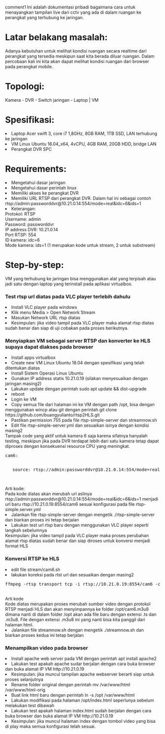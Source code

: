 comment1
Ini adalah dokumentasi pribadi bagaimana cara untuk menayangkan tampilan live dari cctv yang ada di dalam ruangan ke perangkat yang terhubung ke jaringan.

Latar belakang masalah:
==
Adanya kebutuhan untuk melihat kondisi ruangan secara realtime dari perangkat yang tersedia meskipun saat kita berada diluar ruangan. Dalam percobaan kali ini kita akan dapat melihat kondisi ruangan dari browser pada perangkat mobile.

Topologi:
==
<text>Kamera - DVR - Switch jaringan - Laptop
                            |
                           VM
  
Spesifikasi:
==
<li>Laptop Acer swift 3, core i7 1,8GHz, 8GB RAM, 1TB SSD, LAN terhubung ke jaringan
<li>VM Linux Ubuntu 18.04_x64, 4vCPU, 4GB RAM, 20GB HDD, bridge LAN
<li>Perangkat DVR SPC

Requirements:
==
<li>Mengetahui dasar jaringan
<li>Mengetahui dasar perintah linux
<li>Memiliki akses ke perangkat DVR
<li>Memiliki URL RTSP dari perangkat DVR. Dalam hal ini sebagai contoh rtsp://admin:passworddvr@10.21.0.14:554/mode=real&idc=6&ids=1
<li>Keterangan:
  <br>Protokol: RTSP
  <br>Username: admin
  <br>Password: passworddvr
  <br>IP address DVR: 10.21.0.14
  <br>Port RTSP: 554
  <br>ID kamera: idc=6
  <br>Mode kamera: ids=1 (1 merupakan kode untuk stream, 2 untuk substream)

Step-by-step:
==
VM yang terhubung ke jaringan bisa menggunakan alat yang terpisah atau jadi satu dengan laptop yang terinstall pada aplikasi virtualbox.
  <h3>Test rtsp url diatas pada VLC player terlebih dahulu</h3>
  <li>Install VLC player pada windows
  <li>Klik menu Media > Open Network Stream
  <li>Masukan Network URL rtsp diatas
  <li>Kesimpulan: jika video tampil pada VLC player maka alamat rtsp diatas sudah benar dan siap di uji cobakan pada proses berikutnya.
  <br><img src="https://i.ibb.co/T4VM0px/1.png" alt="" style="max-width:100%"</img>
<h3>Menyiapkan VM sebagai server RTSP dan konverter ke HLS supaya dapat diakses pada browser</h3>
<li>Install apps virtualbox
<li>Create new VM Linux Ubuntu 18.04 dengan spesifikasi yang telah ditentukan diatas
<li>Install Sistem Operasi Linux Ubuntu
<li>Gunakan IP address statis 10.21.0.19 (silakan menyesuaikan dengan jaringan masing2)
<li>Lakukan update dengan perintah sudo apt update && dist-upgrade
<li>reboot
<li>Login ke VM
<li>Copy semua file dari halaman ini ke VM dengan path /opt, bisa dengan menggunakan wincp atau git dengan perintah git clone https://github.com/buangyulianto/rtsp2HLS.git
<li>Pastikan permission 755 pada file rtsp-simple-server dan streamnow.sh
<li>Edit file rtsp-simple-server.yml dan sesuaikan isinya dengan kondisi masing2
<br>Tampak code yang aktif untuk kamera 6 saja karena sifatnya hanyalah testing, meskipun jika pada DVR terdapat lebih dari satu kamera tetap dapat diproses dengan konsekuensi resource CPU yang meningkat.</br>
<pre>cam6:
  <ul>source: rtsp://admin:passworddvr@10.21.0.14:554/mode=real&idc=6&ids=1</pre></ul>
<br>Arti kode:
  <br>Pada kode diatas akan merubah url aslinya rtsp://admin:passworddvr@10.21.0.14:554/mode=real&idc=6&ids=1 menjadi url baru rtsp://10.21.0.19:8554/cam6 sesuai konfigurasi pada file rtsp-simple.server.yml
<li>Jalankan file rtsp-simple-server dengan mengetik ./rtsp-simple-server dan biarkan proses ini tetap berjalan
<li>Lakukan test url rtsp baru dengan menggunakan VLC player seperti langkah sebelumnya
<br>Kesimpulan: jika video tampil pada VLC player maka proses perubahan alamat rtsp diatas sudah benar dan siap diroses untuk konversi menjadi format HLS
  <h3>Konversi RTSP ke HLS</h3>
  <li>edit file stream/cam6.sh
  <li>lakukan koreksi pada rtst url dan sesuaikan dengan masing2
  <br><pre>ffmpeg -rtsp_transport tcp -i rtsp://10.21.0.19:8554/cam6 -c:v libx264 -preset ultrafast -pix_fmt yuv420p -tune zerolatency -b:v 900k -max_muxing_queue_size 1024 -maxrate 750k -bufsize 3000k -f hls -hls_time 1 -segment_time 5 -hls_list_size 3 -hls_flags delete_segments -hls_allow_cache 0 /opt/cam6.m3u8</pre>
<br>Arti kode
    <br>Kode diatas merupakan proses merubah sumber video dengan protokol RTSP menjadi HLS dan akan menyimpannya ke folder /opt/cam6.m3u8 dimana nanti di dalam folder /opt akan ada file baru dengan extensi .ts dan .m3u8. File dengan extensi .m3u8 ini yang nanti bisa kita panggil dari halaman html.
  <li>Jalankan file streamnow.sh dengan mengetik ./streamnow.sh dan biarkan proses kedua ini tetap berjalan
    <h3>Menampilkan video pada browser</h3>
    <li>Install apache web server pada VM dengan perintah apt install apache2
    <li>Lakukan test apakah apache sudar berjalan dengan cara buka browser dan buka alamat IP VM http://10.21.0.19
    <li>Kesimpulan: jika muncul tampilan apache webserver berarti siap untuk proses selanjutnya
    <li>Rename folder original dengan perintah mv /var/www/html /var/www/html-orig
    <li>Buat link html baru dengan perintah ln -s /opt /var/www/html
    <li>Lakukan modifikasi pada halaman /opt/index.html seperlunya sebelum melakukan test dibawah
    <li>Lakukan test apakah halaman index.html sudah berjalan dengan cara buka browser dan buka alamat IP VM http://10.21.0.19
    <li>Kesimpulan: jika muncul halaman index dengan tombol video yang bisa di play maka semua konfigurasi telah sesuai.
